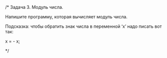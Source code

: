 /*  Задача 3. Модуль числа.

Напишите программу, которая вычисляет модуль числа.

Подсказка: чтобы обратить знак числа в переменной ‘x’ надо писать вот так:


x = - x;


 */